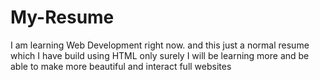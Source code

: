 # My-Resume
I am learning Web Development right now. and this just a normal resume which I have build using HTML only surely I will be learning more and be able to make more beautiful and interact full websites
